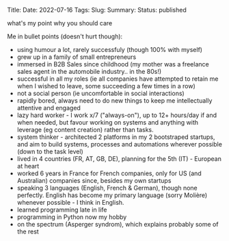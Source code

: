 Title: 
Date: 2022-07-16
Tags: 
Slug: 
Summary: 
Status: published



what's my point
why you should care


Me in bullet points (doesn't hurt though):

- using humour a lot, rarely successfuly (though 100% with myself)
- grew up in a family of small entrepreneurs
- immersed in B2B Sales since childhood (my mother was a freelance sales agent in the automobile industry.. in the 80s!)
- successful in all my roles (ie all companies have attempted to retain me when I wished to leave, some succeeding a few times in a row)
- not a social person (ie uncomfortable in social interactions)
- rapidly bored, always need to do new things to keep me intellectually attentive and engaged
- lazy hard worker - I work x/7 ("always-on"), up to 12+ hours/day if and when needed, but favour working on systems and anything with leverage (eg content creation) rather than tasks.
- system thinker - architected 2 platforms in my 2 bootstraped startups, and aim to build systems, processes and automations wherever possible (down to the task level)
- lived in 4 countries (FR, AT, GB, DE), planning for the 5th (IT) - European at heart
- worked 6 years in France for French companies, only for US (and Australian) companies since, besides my own startups
- speaking 3 languages (English, French & German), though none perfectly. English has become my primary language (sorry Molière) whenever possible - I think in English.
- learned programming late in life
- programming in Python now my hobby
- on the spectrum (Asperger syndrom), which explains probably some of the rest
